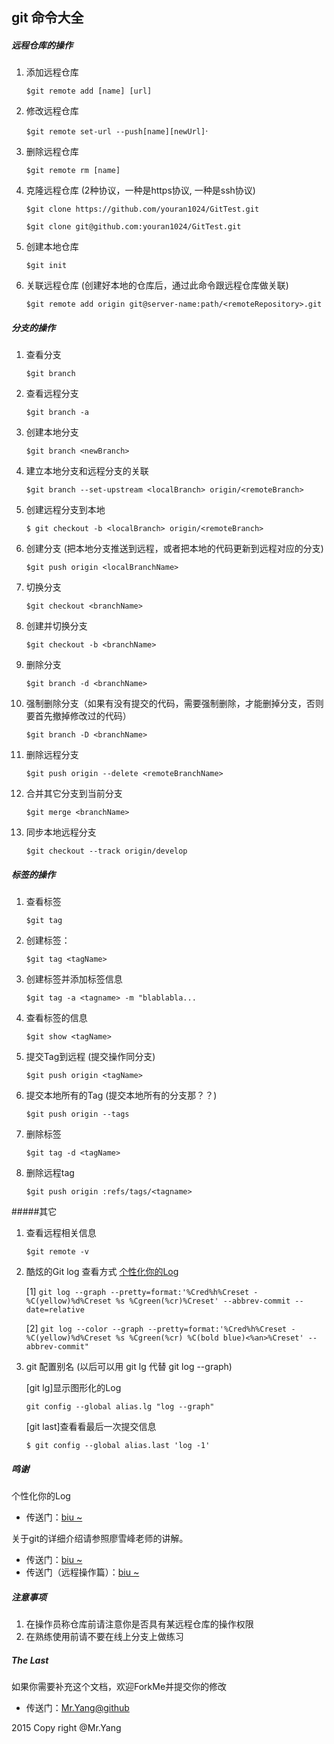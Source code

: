 


## git 命令大全

##### 远程仓库的操作
1. 添加远程仓库	
	
	`$git remote add [name] [url]`
2. 修改远程仓库
	
	`$git remote set-url --push[name][newUrl]`·
3. 删除远程仓库

	`$git remote rm [name]`
	
4. 克隆远程仓库
	(2种协议，一种是https协议, 一种是ssh协议)
	
	`$git clone https://github.com/youran1024/GitTest.git`
	
	`$git clone git@github.com:youran1024/GitTest.git`
 
5. 创建本地仓库

	`$git init`

6. 关联远程仓库 (创建好本地的仓库后，通过此命令跟远程仓库做关联)

	`$git remote add origin git@server-name:path/<remoteRepository>.git`
	
##### 分支的操作
1. 查看分支

	`$git branch`
2. 查看远程分支

	`$git branch -a`
	
3. 创建本地分支

	`$git branch <newBranch>`
	
4. 建立本地分支和远程分支的关联

	`$git branch --set-upstream <localBranch> origin/<remoteBranch>`

3. 创建远程分支到本地

	`$ git checkout -b <localBranch> origin/<remoteBranch>`
	
2. 创建分支 (把本地分支推送到远程，或者把本地的代码更新到远程对应的分支)

	`$git push origin <localBranchName>`

3. 切换分支

	`$git checkout <branchName>	`
	
4. 创建并切换分支

	`$git checkout -b <branchName>`

5. 删除分支

	`$git branch -d <branchName>`

6. 强制删除分支（如果有没有提交的代码，需要强制删除，才能删掉分支，否则要首先撤掉修改过的代码）

	`$git branch -D <branchName>`
	
6. 删除远程分支

	`$git push origin --delete <remoteBranchName>`		
7. 合并其它分支到当前分支

	`$git merge <branchName>`
	
10. 同步本地远程分支

	`$git checkout --track origin/develop`

##### 标签的操作
1. 查看标签

	 `$git tag`
	 
2. 创建标签：

	`$git tag <tagName>`
	
3. 创建标签并添加标签信息

	`$git tag -a <tagname> -m "blablabla...`
	
4. 查看标签的信息

	`$git show <tagName>`

5. 提交Tag到远程 (提交操作同分支)

	`$git push origin <tagName>`
	
6. 提交本地所有的Tag (提交本地所有的分支那？？)

	`$git push origin --tags`


6. 删除标签

	`$git tag -d <tagName>`

7. 删除远程tag
	
	`$git push origin :refs/tags/<tagname>`



#####其它
1. 查看远程相关信息

	`$git remote -v`

2.	酷炫的Git log 查看方式 [个性化你的Log](https://ruby-china.org/topics/939)
 	
 	[1]
 	`git log --graph --pretty=format:'%Cred%h%Creset -%C(yellow)%d%Creset %s %Cgreen(%cr)%Creset' --abbrev-commit --date=relative`
 	
 	[2]
 	`git log --color --graph --pretty=format:'%Cred%h%Creset -%C(yellow)%d%Creset %s %Cgreen(%cr) %C(bold blue)<%an>%Creset' --abbrev-commit"`
 
3.	git 配置别名 (以后可以用 git lg 代替 git log --graph)

	[git lg]显示图形化的Log
	
	`git config --global alias.lg "log --graph"`

	[git last]查看看最后一次提交信息
	
	`$ git config --global alias.last 'log -1'`


##### 鸣谢

个性化你的Log

* 传送门：[biu ~](https://ruby-china.org/topics/939)

关于git的详细介绍请参照<RED>廖雪峰</RED>老师的讲解。

* 传送门：[biu ~](http://www.liaoxuefeng.com/wiki/0013739516305929606dd18361248578c67b8067c8c017b000)
* 传送门（远程操作篇）：[biu ~](http://www.ruanyifeng.com/blog/2014/06/git_remote.html)

##### 注意事项

1. 在操作员称仓库前请注意你是否具有某远程仓库的操作权限
2. 在熟练使用前请不要在线上分支上做练习

##### The Last 

如果你需要补充这个文档，欢迎ForkMe并提交你的修改

* 传送门：[Mr.Yang@github](https://github.com/youran1024)

2015 Copy right @Mr.Yang

